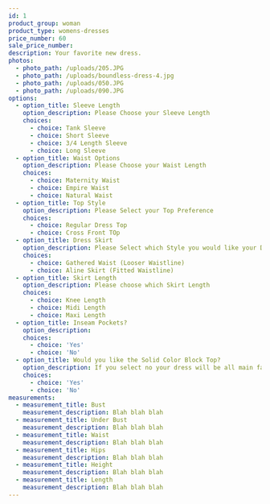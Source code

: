 ```yaml
---
id: 1
product_group: woman
product_type: womens-dresses
price_number: 60
sale_price_number:
description: Your favorite new dress.
photos:
  - photo_path: /uploads/205.JPG
  - photo_path: /uploads/boundless-dress-4.jpg
  - photo_path: /uploads/050.JPG
  - photo_path: /uploads/090.JPG
options:
  - option_title: Sleeve Length
    option_description: Please Choose your Sleeve Length
    choices:
      - choice: Tank Sleeve
      - choice: Short Sleeve
      - choice: 3/4 Length Sleeve
      - choice: Long Sleeve
  - option_title: Waist Options
    option_description: Please Choose your Waist Length
    choices:
      - choice: Maternity Waist
      - choice: Empire Waist
      - choice: Natural Waist
  - option_title: Top Style
    option_description: Please Select your Top Preference
    choices:
      - choice: Regular Dress Top
      - choice: Cross Front TOp
  - option_title: Dress Skirt
    option_description: Please Select which Style you would like your Dress Skirt
    choices:
      - choice: Gathered Waist (Looser Waistline)
      - choice: Aline Skirt (Fitted Waistline)
  - option_title: Skirt Length
    option_description: Please choose which Skirt Length
    choices:
      - choice: Knee Length
      - choice: Midi Length
      - choice: Maxi Length
  - option_title: Inseam Pockets?
    option_description:
    choices:
      - choice: 'Yes'
      - choice: 'No'
  - option_title: Would you like the Solid Color Block Top?
    option_description: If you select no your dress will be all main fabric
    choices:
      - choice: 'Yes'
      - choice: 'No'
measurements:
  - measurement_title: Bust
    measurement_description: Blah blah blah
  - measurement_title: Under Bust
    measurement_description: Blah blah blah
  - measurement_title: Waist
    measurement_description: Blah blah blah
  - measurement_title: Hips
    measurement_description: Blah blah blah
  - measurement_title: Height
    measurement_description: Blah blah blah
  - measurement_title: Length
    measurement_description: Blah blah blah
---
```

